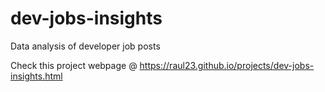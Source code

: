 # dev-jobs-insights
Data analysis of developer job posts

Check this project webpage @ https://raul23.github.io/projects/dev-jobs-insights.html
